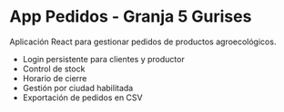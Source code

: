 # App Pedidos - Granja 5 Gurises

Aplicación React para gestionar pedidos de productos agroecológicos.

- Login persistente para clientes y productor
- Control de stock
- Horario de cierre
- Gestión por ciudad habilitada
- Exportación de pedidos en CSV
